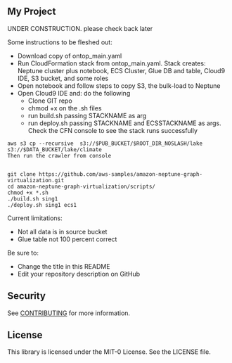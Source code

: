 ## My Project

UNDER CONSTRUCTION. please check back later

Some instructions to be fleshed out:
- Download copy of ontop_main.yaml
- Run CloudFormation stack from ontop_main.yaml. Stack creates: Neptune cluster plus notebook, ECS Cluster, Glue DB and table, Cloud9 IDE, S3 bucket, and some roles
- Open notebook and follow steps to copy S3, the bulk-load to Neptune
- Open Cloud9 IDE and: do the following
	- Clone GIT repo
	- chmod +x on the .sh files
	- run build.sh passing STACKNAME as arg
	- run deploy.sh passing STACKNAME and ECSSTACKNAME as args. Check the CFN console to see the stack runs successfully

```
aws s3 cp --recursive  s3://$PUB_BUCKET/$ROOT_DIR_NOSLASH/lake s3://$DATA_BUCKET/lake/climate
Then run the crawler from console


git clone https://github.com/aws-samples/amazon-neptune-graph-virtualization.git
cd amazon-neptune-graph-virtualization/scripts/
chmod +x *.sh
./build.sh sing1
./deploy.sh sing1 ecs1
```

Current limitations:
- Not all data is in source bucket
- Glue table not 100 percent correct


Be sure to:

* Change the title in this README
* Edit your repository description on GitHub

## Security

See [CONTRIBUTING](CONTRIBUTING.md#security-issue-notifications) for more information.

## License

This library is licensed under the MIT-0 License. See the LICENSE file.


